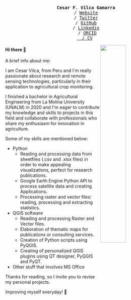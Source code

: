 <p>
<pre align="center">
  <strong>Cesar F. Vilca Gamarra</strong> 
  / <a href="https://vilcagamarracf.github.io/">Website</a> 
  / <a href="https://twitter.com/vilcagamarracf">Twitter</a> 
  / <a href="https://github.com/vilcagamarracf">GitHub</a> 
  / <a href="https://www.linkedin.com/in/cesarvilca/">Linkedin</a> 
  / <a href="https://orcid.org/0000-0003-4748-6549">ORCID</>
  / <a href="https://github.com/vilcagamarracf/Personal_CV/blob/main/CV_CESARVILCA.pdf">CV</>
</pre>        
</p>

[<img align='right' width="40%" src="https://miro.medium.com/max/1350/1*bOokbEeXpF1Z4gd_BpL93w.jpeg">](https://github.com/vilcagamarracf "Github Account") 

#### Hi there 👋
A brief info about me:

I am Cesar Vilca, from Peru and I'm really passionate about research and remote sensing technologies, particularly in their application to agricultural crop monitoring. 

I finished a bachelor in Agricultural Engineering from La Molina University (UNALM) in 2020 and I'm eager to contribute my knowledge and skills to projects in this field and collaborate with professionals who share my enthusiasm for innovation in agriculture. 

Some of my skills are mentioned below:
- Python
  - Reading and processing data from sheetfiles (.csv and .xlsx files) in order to make appealing visualizations, perfect for research publications.
  - Google Earth Engine Python API to process satellite data and creating Applications.
  - Processing raster and vector files: reading, processing and extracting statistics.
- QGIS software
  - Reading and processing Raster and Vector files.
  - Elaboration of thematic maps for publications or consulting services.
  - Creation of Python scripts using PyQGIS.
  - Creating of personalized QGIS plugins using QT designer, PyQGIS and PyQT.
- Other stuff that involves MS Office

Thanks for reading, so I invite you to revise my personal projects.

Improving myself everyday! 🚀

